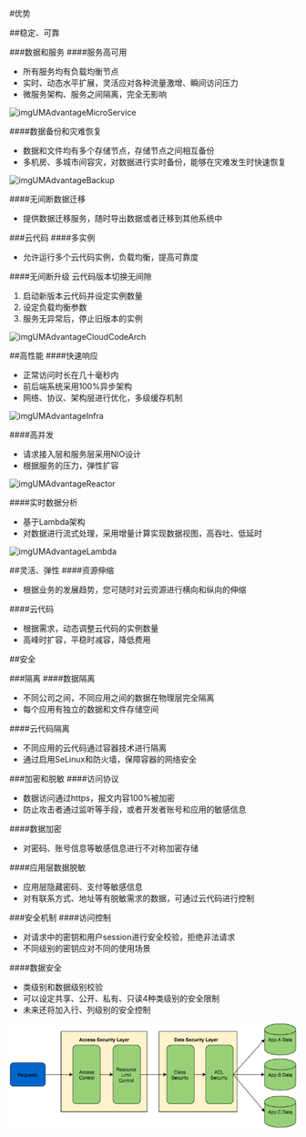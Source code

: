 #优势

##稳定、可靠

###数据和服务
####服务高可用
 - 所有服务均有负载均衡节点
 - 实时、动态水平扩展，灵活应对各种流量激增、瞬间访问压力
 - 微服务架构、服务之间隔离，完全无影响
 
![imgUMAdvantageMicroService](../../../images/imgUMAdvantageMicroService.png)

####数据备份和灾难恢复
 - 数据和文件均有多个存储节点，存储节点之间相互备份
 - 多机房、多城市间容灾，对数据进行实时备份，能够在灾难发生时快速恢复

 ![imgUMAdvantageBackup](../../../images/imgUMAdvantageBackup.png)

####无间断数据迁移
 - 提供数据迁移服务，随时导出数据或者迁移到其他系统中

###云代码
####多实例
 - 允许运行多个云代码实例，负载均衡，提高可靠度

####无间断升级
云代码版本切换无间隙
 1. 启动新版本云代码并设定实例数量
 2. 设定负载均衡参数
 3. 服务无异常后，停止旧版本的实例
 
 ![imgUMAdvantageCloudCodeArch](../../../images/imgUMAdvantageCloudCodeArch.png)

##高性能
####快速响应
 - 正常访问时长在几十毫秒内
 - 前后端系统采用100%异步架构
 - 网络、协议、架构层进行优化，多级缓存机制
 
 ![imgUMAdvantageInfra](../../../images/imgUMAdvantageInfra.png)

####高并发
 - 请求接入层和服务层采用NIO设计
 - 根据服务的压力，弹性扩容
 
 ![imgUMAdvantageReactor](../../../images/imgUMAdvantageReactor.png)

####实时数据分析
 - 基于Lambda架构
 - 对数据进行流式处理，采用增量计算实现数据视图，高吞吐、低延时
 
 ![imgUMAdvantageLambda](../../../images/imgUMAdvantageLambda.png)

##灵活、弹性
####资源伸缩
 - 根据业务的发展趋势，您可随时对云资源进行横向和纵向的伸缩

####云代码
 - 根据需求，动态调整云代码的实例数量
 - 高峰时扩容，平稳时减容，降低费用

##安全

###隔离
####数据隔离
 - 不同公司之间，不同应用之间的数据在物理层完全隔离
 - 每个应用有独立的数据和文件存储空间

####云代码隔离
 - 不同应用的云代码通过容器技术进行隔离
 - 通过启用SeLinux和防火墙，保障容器的网络安全

###加密和脱敏
####访问协议
 - 数据访问通过https，报文内容100%被加密
 - 防止攻击者通过监听等手段，或者开发者账号和应用的敏感信息

####数据加密
 - 对密码、账号信息等敏感信息进行不对称加密存储

####应用层数据脱敏
 - 应用层隐藏密码、支付等敏感信息
 - 对有联系方式、地址等有脱敏需求的数据，可通过云代码进行控制


###安全机制
####访问控制
 - 对请求中的密钥和用户session进行安全校验，拒绝非法请求
 - 不同级别的密钥应对不同的使用场景
 
####数据安全
 - 类级别和数据级别校验
 - 可以设定共享、公开、私有、只读4种类级别的安全限制
 - 未来还将加入行、列级别的安全控制
 
 ![imgUMAdvantageSecurity](../../../images/imgUMAdvantageSecurity.png)




